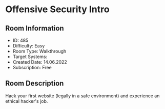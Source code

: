 ﻿# Offensive Security Intro

## Room Information
- ID: 485
- Difficulty: Easy
- Room Type: Walkthrough
- Target Systems: 
- Created Date: 14.06.2022
- Subscription: Free

## Room Description
Hack your first website (legally in a safe environment) and experience an ethical hacker's job.
